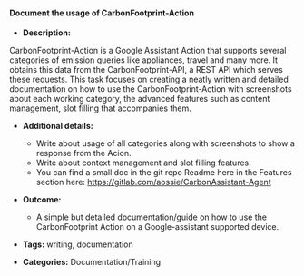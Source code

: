 #### Document the usage of CarbonFootprint-Action


- **Description:**

CarbonFootprint-Action is a Google Assistant Action that supports several categories of emission queries like appliances, travel and many more. It obtains this data from the CarbonFootprint-API, a REST API which serves these requests. This task focuses on creating a neatly written and detailed documentation on how to use the CarbonFootprint-Action with screenshots about each working category, the advanced features such as content management, slot filling that accompanies them.

- **Additional details:**
  - Write about usage of all categories along with screenshots to show a response from the Acion.
  - Write about context management and slot filling features.
  - You can find a small doc in the git repo Readme here in the Features section here: https://gitlab.com/aossie/CarbonAssistant-Agent

- **Outcome:**
  - A simple but detailed documentation/guide on how to use the CarbonFootprint Action on a Google-assistant supported device.


- **Tags:** writing, documentation

- **Categories:** Documentation/Training
